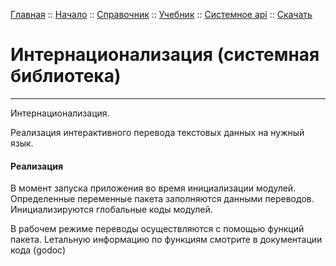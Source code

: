 [Главная](/) ::
[Начало](/docs/start.html) ::
[Справочник](/docs/reference.html) ::
[Учебник](/docs/tutorial.html) ::
[Системное api](/docs/api.html) ::
[Скачать](https://github.com/kshamiev/sungora)

# Интернационализация (системная библиотека)
***

Интернационализация.

Реализация интерактивного перевода текстовых данных на нужный язык.

#### Реализация

В момент запуска приложения во время инициализации модулей.
Определенные переменные пакета заполняются данными переводов.
Инициализируются глобальные коды модулей.

В рабочем режиме переводы осуществляются с помощью функций пакета.
Lетальную информацию по функциям смотрите в документации кода (godoc)